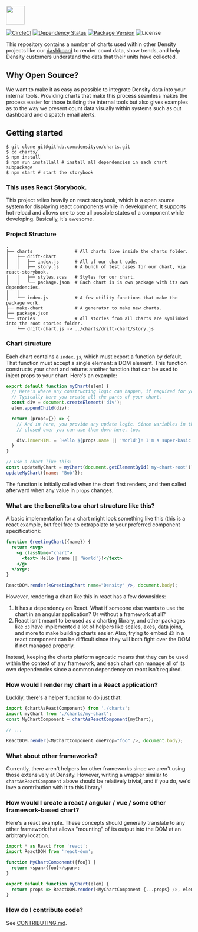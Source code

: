 <img src="https://cdn.rawgit.com/DensityCo/charts/trunk/logo.svg" height="50" />

<br />

[![CircleCI](https://circleci.com/gh/DensityCo/charts.svg?style=svg)](https://circleci.com/gh/DensityCo/charts)
[![Dependency Status](https://david-dm.org/densityco/charts.svg)](https://david-dm.org/densityco/charts)
[![Package Version](https://img.shields.io/npm/v/@density/charts.svg)](https://npmjs.com/@density/charts)
![License](https://img.shields.io/badge/License-MIT-green.svg)

This repository contains a number of charts used within other Density projects like our
[dashboard](https://github.com/densityco/dashboard) to render count data, show trends, and help
Density customers understand the data that their units have collected.

## Why Open Source?
We want to make it as easy as possible to integrate Density data into your internal tools. Providing
charts that make this process seamless makes the process easier for those building the internal
tools but also gives examples as to the way we present count data visually within systems such as
out dashboard and dispatch email alerts.

## Getting started
```
$ git clone git@github.com:densityco/charts.git
$ cd charts/
$ npm install
$ npm run installall # install all dependencies in each chart subpackage
$ npm start # start the storybook
```

### This uses React Storybook.
This project relies heavily on react storybook, which is a open source system for displaying react
components while in development. It supports hot reload and allows one to see all possible states of
a component while developing. Basically, it's awesome.

### Project Structure
```
.
├── charts                # All charts live inside the charts folder.
│   ├── drift-chart
│   │   ├── index.js      # All of our chart code.
│   │   ├── story.js      # A bunch of test cases for our chart, via react-storybook.
│   │   ├── styles.scss   # Styles for our chart.
│   │   └── package.json  # Each chart is is own package with its own dependencies.
│   │
│   └── index.js          # A few utility functions that make the package work.
├── make-chart            # A generator to make new charts.
├── package.json
└── stories               # All stories from all charts are symlinked into the root stories folder.
    └── drift-chart.js -> ../charts/drift-chart/story.js
```

### Chart structure
Each chart contains a `index.js`, which must export a function by default. That function must accept
a single element: a DOM element. This function constructs your chart and returns another function
that can be used to inject props to your chart. Here's an example:

```javascript
export default function myChart(elem) {
  // Here's where any constructing logic can happen, if required for your chart.
  // Typically here you create all the parts of your chart.
  const div = document.createElement('div');
  elem.appendChild(div);

  return (props={}) => {
    // And in here, you provide any update logic. Since variables in the construting function are
    // closed over you can use them down here, too.

    div.innerHTML = `Hello ${props.name || 'World'}! I'm a super-basic chart!`;
  }
}

// Use a chart like this:
const updateMyChart = myChart(document.getElementById('my-chart-root'));
updateMyChart({name: 'Bob'});
```

The function is initially called when the chart first renders, and then called afterward when any
value in `props` changes.

### What are the benefits to a chart structure like this?
A basic implementation for a chart might look something like this (this is a react example, but feel
free to extrapolate to your preferred component specification):
```jsx
function GreetingChart({name}) {
  return <svg>
    <g className="chart">
      <text> Hello {name || 'World'}!</text>
    </g>
  </svg>;
}

ReactDOM.render(<GreetingChart name="Density" />, document.body);
```

However, rendering a chart like this in react has a few downsides:
1. It has a dependency on React. What if someone else wants to use the chart in an angular
   application? Or without a framework at all?
2. React isn't meant to be used as a charting library, and other packages like `d3` have implemented
   a lot of helpers like scales, axes, data joins, and more to make building charts easier. Also,
   trying to embed `d3` in a react component can be difficult since they will both fight over the
   DOM if not managed properly.

Instead, keeping the charts platform agnostic means that they can be used within the context of any
framework, and each chart can manage all of its own dependencies since a common dependency on react
isn't required.

### How would I render my chart in a React application?
Luckily, there's a helper function to do just that:

```javascript
import {chartAsReactComponent} from './charts';
import myChart from './charts/my-chart';
const MyChartComponent = chartAsReactComponent(myChart);

// ...

ReactDOM.render(<MyChartComponent oneProp="foo" />, document.body);
```

### What about other frameworks?
Currently, there aren't helpers for other frameworks since we aren't using those extensively at
Density. However, writing a wrapper similar to `chartAsReactComponent` above should be relatively
trivial, and if you do, we'd love a contribution with it to this library!

### How would I create a react / angular / vue / some other framework-based chart?
Here's a react example. These concepts should generally translate to any other framework that allows
"mounting" of its output into the DOM at an arbitrary location.

```javascript
import * as React from 'react';
import ReactDOM from 'react-dom';

function MyChartComponent({foo}) {
  return <span>{foo}</span>;
}

export default function myChart(elem) {
  return props => ReactDOM.render(<MyChartComponent {...props} />, elem);
}
```

### How do I contribute code?
See [CONTRIBUTING.md](CONTRIBUTING.md).
